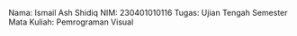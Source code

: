 Nama: Ismail Ash Shidiq
NIM: 230401010116
Tugas: Ujian Tengah Semester
Mata Kuliah: Pemrograman Visual
